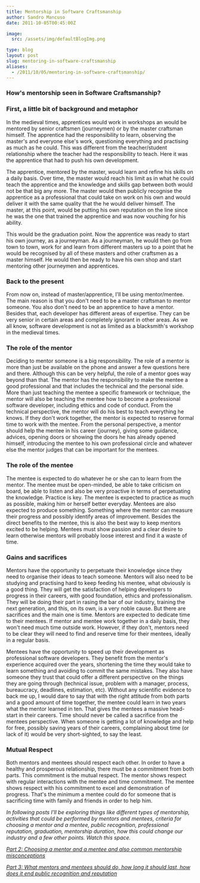 ```yaml
---
title: Mentorship in Software Craftsmanship
author: Sandro Mancuso
date: 2011-10-05T00:45:00Z

image:
  src: /assets/img/defaultBlogImg.png

type: blog
layout: post
slug: mentoring-in-software-craftsmanship
aliases: 
  - /2011/10/05/mentoring-in-software-craftsmanship/
---
```


### How's mentorship seen in Software Craftsmanship?

### First, a little bit of background and metaphor

In the medieval times, apprentices would work in workshops an would be
mentored by senior craftsmen (journeymen) or by the master craftsman
himself. The apprentice had the responsibility to learn, observing the
master's and everyone else's work, questioning everything and practising
as much as he could. This was different from the teacher/student
relationship where the teacher had the responsibility to teach. Here it
was the apprentice that had to push his own development.

The apprentice, mentored by the master, would learn and refine his
skills on a daily basis. Over time, the master would reach his limit as
in what he could teach the apprentice and the knowledge and skills gap
between both would not be that big any more. The master would then
publicly recognise the apprentice as a professional that could take on
work on his own and would deliver it with the same quality that the he
would deliver himself. The master, at this point, would be putting his
own reputation on the line since he was the one that trained the
apprentice and was now vouching for his ability. 

This would be the graduation point. Now the apprentice was ready to
start his own journey, as a journeyman. As a journeyman, he would then
go from town to town, work for and learn from different masters up to a
point that he would be recognised by all of these masters and other
craftsmen as a master himself. He would then be ready to have his own
shop and start mentoring other journeymen and apprentices.

### Back to the present

From now on, instead of master/apprentice, I'll be using mentor/mentee.
The main reason is that you don't need to be a master craftsman to
mentor someone. You also don't need to be an apprentice to have a
mentor. Besides that, each developer has different areas of expertise.
They can be very senior in certain areas and completely ignorant in
other areas. As we all know, software development is not as limited as a
blacksmith's workshop in the medieval times. 

### The role of the mentor

Deciding to mentor someone is a big responsibility. The role of a mentor
is more than just be available on the phone and answer a few questions
here and there. Although this can be very helpful, the role of a mentor
goes way beyond than that. The mentor has the responsibility to make the
mentee a good professional and that includes the technical and the
personal side. More than just teaching the mentee a specific framework
or technique, the mentor will also be teaching the mentee how to become
a professional software developer, including ethics and code of conduct.
From the technical perspective, the mentor will do his best to teach
everything he knows. If they don't work together, the mentor is expected
to reserve formal time to work with the mentee. From the personal
perspective, a mentor should help the mentee in his career (journey),
giving some guidance, advices, opening doors or showing the doors he has
already opened himself, introducing the mentee to his own professional
circle and whatever else the mentor judges that can be important for the
mentees.    

### The role of the mentee

The mentee is expected to do whatever he or she can to learn from the
mentor. The mentee must be open-minded, be able to take criticism on
board, be able to listen and also be very proactive in terms of
perpetuating the knowledge. Practice is key. The mentee is expected to
practice as much as possible, making him or herself better everyday.
Mentees are also expected to produce something. Something where the
mentor can measure their progress and possibly identify areas of
improvement. Besides the direct benefits to the mentee, this is also the
best way to keep mentors excited to be helping. Mentees must show
passion and a clear desire to learn otherwise mentors will probably
loose interest and find it a waste of time.  

### Gains and sacrifices

Mentors have the opportunity to perpetuate their knowledge since they
need to organise their ideas to teach someone. Mentors will also need to
be studying and practising hard to keep feeding his mentee, what
obviously is a good thing. They will get the satisfaction of helping
developers to progress in their careers, with good foundation, ethics
and professionalism. They will be doing their part in rasing the bar of
our industry, training the next generation, and this, on its own, is a
very noble cause. But there are sacrifices and the main one is time.
Mentors are expected to dedicate time to their mentees. If mentor and
mentee work together in a daily basis, they won't need much time outside
work. However, if they don't, mentors need to be clear they will need to
find and reserve time for their mentees, ideally in a regular basis.

Mentees have the opportunity to speed up their development as
professional software developers. They benefit from the mentor's
experience acquired over the years, shortening the time they would take
to learn something and avoiding to commit the same mistakes. They also
have someone they trust that could offer a different perspective on the
things they are going through (technical issue, problem with a manager,
process, bureaucracy, deadlines, estimation, etc). Without any
scientific evidence to back me up, I would dare to say that with the
right attitude from both parts and a good amount of time together, the
mentee could learn in two years what the mentor learned in ten. That
gives the mentees a massive head-start in their careers. Time should
never be called a sacrifice from the mentees perspective. When someone
is getting a lot of knowledge and help for free, possibly saving years
of their careers, complaining about time (or lack of it) would be very
short-sighted, to say the least. 

### Mutual Respect

Both mentors and mentees should respect each other. In order to have a
healthy and prosperous relationship, there must be a commitment from
both parts. This commitment is the mutual respect. The mentor shows
respect with regular interactions with the mentee and time
commitment. The mentee shows respect with his commitment to excel and
demonstration of progress. That's the minimum a mentee could do for
someone that is sacrificing time with family and friends in order to
help him. 


*In following posts I'll be exploring things like different types of
mentorship, activities that could be performed by mentors and mentees,
criteria for choosing a mentor and a mentee, public recognition,
professional reputation, graduation, mentorship duration, how this could
change our industry and a few other points. Watch this space.*

*[Part 2: Choosing a mentor and a mentee and also common mentorship misconceptions](/2011/10/10/mentoring-in-software-craftsmanship_09/)*

*[Part 3: What mentors and mentees should do, how long it should last, how does it end public recognition and reputation](/2011/10/28/mentorship-in-software-craftsmanship/)*
